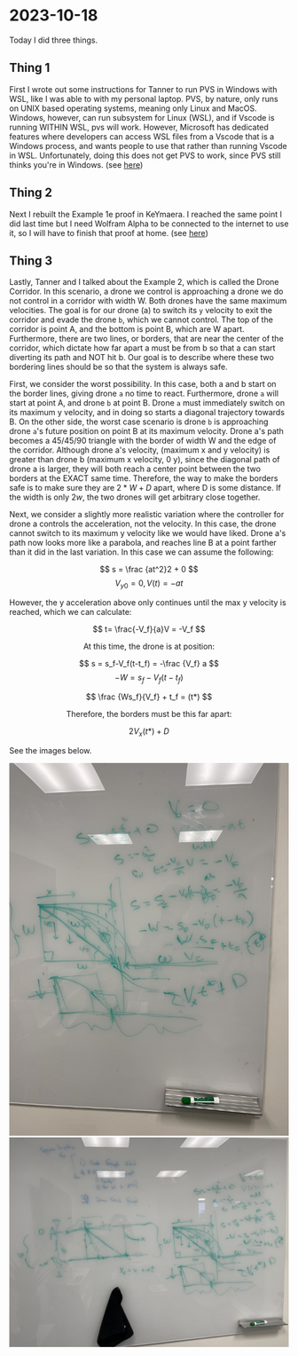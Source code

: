 2023-10-18
==========

Today I did three things.

## Thing 1
First I wrote out some instructions for Tanner to run PVS in Windows with WSL,
like I was able to with my personal laptop. PVS, by nature, only runs on UNIX
based operating systems, meaning only Linux and MacOS. Windows, however, can run
subsystem for Linux (WSL), and if Vscode is running WITHIN WSL, pvs will work.
However, Microsoft has dedicated features where developers can access WSL files
from a Vscode that is a Windows process, and wants people to use that rather
than running Vscode in WSL. Unfortunately, doing this does not get PVS to work,
since PVS still thinks you're in Windows. (see [here](../pages/pvs-on-windows.md))

## Thing 2
Next I rebuilt the Example 1e proof in KeYmaera. I reached the same point I did
last time but I need Wolfram Alpha to be connected to the internet to use it, so
I will have to finish that proof at home. (see [here](../pages/Example1e.md))

## Thing 3
Lastly, Tanner and I talked about the Example 2, which is called the Drone
Corridor. In this scenario, a drone we control is approaching a drone we do not
control in a corridor with width W. Both drones have the same maximum
velocities. The goal is for our drone (a) to switch its `y` velocity to exit the
corridor and evade the drone `b`, which we cannot control. The top of the corridor
is point A, and the bottom is point B, which are W apart. Furthermore, there are
two lines, or borders, that are near the center of the corridor, which dictate
how far apart a must be from b so that a can start diverting its path and NOT
hit b. Our goal is to describe where these two bordering lines should be so that
the system is always safe.

First, we consider the worst possibility. In this case, both a and b start on
the border lines, giving drone `a` no time to react. Furthermore, drone `a` will
start at point A, and drone `b` at point B. Drone `a` must immediately switch on its
maximum y velocity, and in doing so starts a diagonal trajectory towards B. On
the other side, the worst case scenario is drone `b` is approaching drone `a`'s
future position on point B at its maximum velocity. Drone a's path becomes a
45/45/90 triangle with the border of width W and the edge of the corridor.
Although drone a's velocity, (maximum x and y velocity) is greater than drone b
(maximum x velocity, 0 y), since the diagonal path of drone a is larger, they
will both reach a center point between the two borders at the EXACT same time.
Therefore, the way to make the borders safe is to make sure they are $2*W + D$
apart, where D is some distance. If the width is only $2w$, the two drones will
get arbitrary close together. 

Next, we consider a slightly more realistic variation where the controller for
drone a controls the acceleration, not the velocity. In this case, the drone
cannot switch to its maximum y velocity like we would have liked. Drone a's path
now looks more like a parabola, and reaches line B at a point farther than it
did in the last variation. In this case we can assume the following:

$$ s = \frac {at^2}2 + 0 $$
$$ V_{y0} = 0, V(t) = -at $$ 

However, the y acceleration above only continues until the max y velocity is
reached, which we can calculate:

$$ t= \frac{-V_f}{a}V = -V_f $$ 

<center>At this time, the drone is at position: </center>

$$ s = s_f-V_f(t-t_f) = -\frac {V_f} a $$
$$ -W = s_f-V_f(t-t_f) $$

$$ \frac {Ws_f}{V_f} + t_f = (t*) $$

<center> Therefore, the borders must be this far apart: </center>

$$ 2V_x(t*) + D $$

See the images below.

<!--  TODO: upload pictures here from whiteboard -->

![Image1](../assets/Example2Whiteboard1.jpeg)
![Image1](../assets/Example2Whiteboard2.jpeg)
